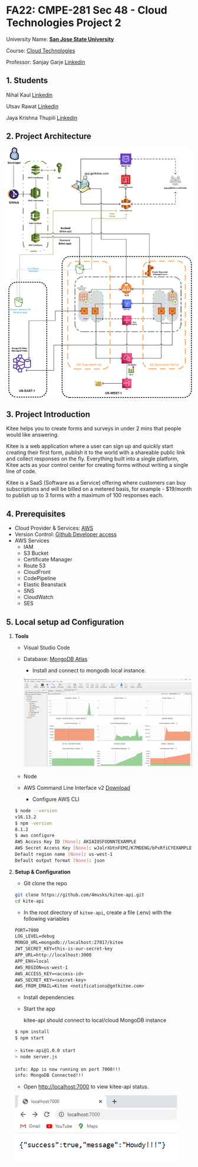 # FA22: CMPE-281 Sec 48 - Cloud Technologies Project 2

University Name: **[San Jose State University](http://www.sjsu.edu)**

Course: [Cloud Technologies](https://catalog.sjsu.edu/preview_course_nopop.php?catoid=12&coid=58375)

Professor: Sanjay Garje [Linkedin](https://www.linkedin.com/in/sanjaygarje)

## 1. Students

Nihal Kaul [Linkedin](https://www.linkedin.com/in/nihalwashere)

Utsav Rawat [Linkedin](https://www.linkedin.com/in/utsav-rawat-a519aa131)

Jaya Krishna Thupili [Linkedin](https://www.linkedin.com/in/thupili)

## 2. Project Architecture

![Architecture](screenshots/1.Architecture_3_V1.png)

## 3. Project Introduction

Kitee helps you to create forms and surveys in under 2 mins that people would like answering.

Kitee is a web application where a user can sign up and quickly start creating their first form, publish it to the world with a shareable public link and collect responses on the fly. Everything built into a single platform, Kitee acts as your control center for creating forms without writing a single line of code.

Kitee is a SaaS (Software as a Service) offering where customers can buy subscriptions and will be billed on a metered basis, for example - $19/month to publish up to 3 forms with a maximum of 100 responses each.

## 4. Prerequisites

- Cloud Provider & Services: [AWS](https://aws.amazon.com/free/)
- Version Control: [Github Developer access](github.com/)
- AWS Services
  - IAM
  - S3 Bucket
  - Certificate Manager
  - Route 53
  - CloudFront
  - CodePipeline
  - Elastic Beanstack
  - SNS
  - CloudWatch
  - SES

## 5. Local setup ad Configuration

1.  **Tools**

    - Visual Studio Code
    - Database: [MongoDB Atlas](https://www.mongodb.com/atlas/database)

      - Install and connect to mongodb local instance.

      ![mongoDB](screenshots/2.mongoDB_localhost.png)

    - Node
    - AWS Command Line Interface v2 [Download](https://awscli.amazonaws.com/AWSCLIV2.msi)
      - Configure AWS CLI

    ```bash
    $ node --version
    v16.13.2
    $ npm -version
    8.1.2
    $ aws configure
    AWS Access Key ID [None]: AKIAIOSFODNN7EXAMPLE
    AWS Secret Access Key [None]: wJalrXUtnFEMI/K7MDENG/bPxRfiCYEXAMPLEKEY
    Default region name [None]: us-west-1
    Default output format [None]: json
    ```

2.  **Setup & Configuration**

    - Git clone the repo

    ```bash
    git clone https://github.com/4musks/kitee-api.git
    cd kite-api
    ```

    - In the root directory of `kitee-api`, create a file (.env) with the following variables

    ```txt
    PORT=7000
    LOG_LEVEL=debug
    MONGO_URL=mongodb://localhost:27017/kitee
    JWT_SECRET_KEY=this-is-our-secret-key
    APP_URL=http://localhost:3000
    APP_ENV=local
    AWS_REGION=us-west-1
    AWS_ACCESS_KEY=<access-id>
    AWS_SECRET_KEY=<secret-key>
    AWS_FROM_EMAIL=Kitee <notifications@getkitee.com>
    ```

    - Install dependencies
    - Start the app

      kitee-api should connect to local/cloud MongoDB instance

    ```bash
    $ npm install
    $ npm start

    > kitee-api@1.0.0 start
    > node server.js

    info: App is now running on port 7000!!!
    info: MongoDB Connected!!!

    ```

    - Open [http://localhost:7000](http://localhost:7000) to view kitee-api status.

    ![mongoDB](screenshots/3.kitee-api-howdy.png)
